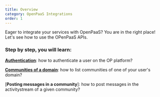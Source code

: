 ```yaml
---
title: Overview
category: OpenPaaS Integrations
order: 1
---
```

Eager to integrate your services with OpenPaaS? You are in the right place! Let's see how to use the OPenPaaS APIs.

### Step by step, you will learn:

  [**Authentication**](/integrations/integration-authentication/): how to authenticate a user on the OP platform?

  [**Communities of a domain**](/integrations/integration-communities-of-a-domain/): how to list communities of one of your user's domain?

  [**Posting messages in a community**]<!--(/integrations/integration-posting-messages-in-a-community/) -->: how to post messages in the activitystream of a given community?
